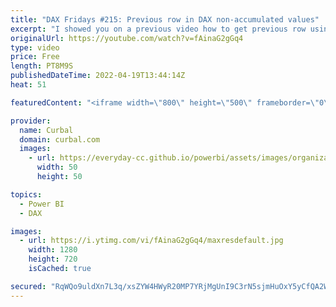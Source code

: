 ```yaml
---
title: "DAX Fridays #215: Previous row in DAX non-accumulated values"
excerpt: "I showed you on a previous video how to get previous row using dax on an accumulated column: https://www.youtube.com/watch?v=mLZ4KISPcZ8  In today's video we will do it for non-accumulated values!  If you need a refresher on DATEADD function, here it the explainer video: https://www.youtube.com/watch?v=iw-WfZM9L3U"
originalUrl: https://youtube.com/watch?v=fAinaG2gGq4
type: video
price: Free
length: PT8M9S
publishedDateTime: 2022-04-19T13:44:14Z
heat: 51

featuredContent: "<iframe width=\"800\" height=\"500\" frameborder=\"0\" src=\"https://www.youtube.com/embed/fAinaG2gGq4\" allow=\"accelerometer; autoplay; encrypted-media; gyroscope; picture-in-picture\" allowfullscreen></iframe>"

provider:
  name: Curbal
  domain: curbal.com
  images:
    - url: https://everyday-cc.github.io/powerbi/assets/images/organizations/curbal.com-50x50.jpg
      width: 50
      height: 50

topics:
  - Power BI
  - DAX

images:
  - url: https://i.ytimg.com/vi/fAinaG2gGq4/maxresdefault.jpg
    width: 1280
    height: 720
    isCached: true

secured: "RqWQo9uldXn7L3q/xsZYW4HWyR20MP7YRjMgUnI9C3rN5sjmHuOxY5yCfQA2WlKTAeZX5wL0gGCFHnw6HCpCXKNGRJ8UfpqAPAUyRTFiYRaxJn3pNW3i7fnn/WyjG7NlYRUziQqErakzZlPdFxskI6fwyfmMNs4a7t725zIsOhMQb128ZU385OCmqJkA5TLHFR0C5wQTWnae952+7Ic3kBV8Ogm2apGNi6WcqvlJlrAHWxX5+6lIbUwTo65ZVwVljpYs7wBs5KWQ090nMzPV3z7nIzxJ5VRsdbsT7ti+s06O0sSi3D09+BgdKBHbqK7CK2Ev3ChPAUijTBUyi9iz5UHN5cBp4kLG0RiwOcV4/7+zwXm02hceJYTSINP5YXswO4W09ADv55rkOYd7JZRFs2BAblyqgLv0WLE7VtPojxQ=;y0X7CvE1N2BeAnpxnFX0Uw=="
---
```


